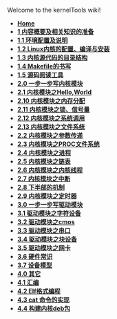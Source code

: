 Welcome to the kernelTools wiki!


*   **[Home](/tsuibin/kernelTools/wiki)**
*   **[1 内容概要及相关知识的准备](/1-%E5%86%85%E5%AE%B9%E6%A6%82%E8%A6%81%E5%8F%8A%E7%9B%B8%E5%85%B3%E7%9F%A5%E8%AF%86%E7%9A%84%E5%87%86%E5%A4%87)**
*   **[1.1 环境配置及说明](/1.1-%E7%8E%AF%E5%A2%83%E9%85%8D%E7%BD%AE%E5%8F%8A%E8%AF%B4%E6%98%8E)**
*   **[1.2 Linux内核的配置、编译与安装](/1.2-Linux%E5%86%85%E6%A0%B8%E7%9A%84%E9%85%8D%E7%BD%AE%E3%80%81%E7%BC%96%E8%AF%91%E4%B8%8E%E5%AE%89%E8%A3%85)**
*   **[1.3 内核源代码的目录结构](/1.3-%E5%86%85%E6%A0%B8%E6%BA%90%E4%BB%A3%E7%A0%81%E7%9A%84%E7%9B%AE%E5%BD%95%E7%BB%93%E6%9E%84)**
*   **[1.4 Makefile的书写](/1.4-Makefile%E7%9A%84%E4%B9%A6%E5%86%99)**
*   **[1.5 源码阅读工具](/1.5-%E6%BA%90%E7%A0%81%E9%98%85%E8%AF%BB%E5%B7%A5%E5%85%B7)**
*   **[2.0 一步一步写内核模块](/2.0-%E4%B8%80%E6%AD%A5%E4%B8%80%E6%AD%A5%E5%86%99%E5%86%85%E6%A0%B8%E6%A8%A1%E5%9D%97)**
*   **[2.1 内核模块之Hello,World](/2.1-%E5%86%85%E6%A0%B8%E6%A8%A1%E5%9D%97%E4%B9%8BHello,World)**
*   **[2.10 内核模块之内存分配](/2.10-%E5%86%85%E6%A0%B8%E6%A8%A1%E5%9D%97%E4%B9%8B%E5%86%85%E5%AD%98%E5%88%86%E9%85%8D)**
*   **[2.11 内核模块之锁、信号量](/2.11-%E5%86%85%E6%A0%B8%E6%A8%A1%E5%9D%97%E4%B9%8B%E9%94%81%E3%80%81%E4%BF%A1%E5%8F%B7%E9%87%8F)**
*   **[2.12 内核模块之系统调用](/2.12-%E5%86%85%E6%A0%B8%E6%A8%A1%E5%9D%97%E4%B9%8B%E7%B3%BB%E7%BB%9F%E8%B0%83%E7%94%A8)**
*   **[2.13 内核模块之文件系统](/2.13-%E5%86%85%E6%A0%B8%E6%A8%A1%E5%9D%97%E4%B9%8B%E6%96%87%E4%BB%B6%E7%B3%BB%E7%BB%9F)**
*   **[2.2 内核模块之参数传递](/2.2-%E5%86%85%E6%A0%B8%E6%A8%A1%E5%9D%97%E4%B9%8B%E5%8F%82%E6%95%B0%E4%BC%A0%E9%80%92)**
*   **[2.3 内核模块之PROC文件系统](/2.3-%E5%86%85%E6%A0%B8%E6%A8%A1%E5%9D%97%E4%B9%8BPROC%E6%96%87%E4%BB%B6%E7%B3%BB%E7%BB%9F)**
*   **[2.4 内核模块之进程](/2.4-%E5%86%85%E6%A0%B8%E6%A8%A1%E5%9D%97%E4%B9%8B%E8%BF%9B%E7%A8%8B)**
*   **[2.5 内核模块之链表](/2.5-%E5%86%85%E6%A0%B8%E6%A8%A1%E5%9D%97%E4%B9%8B%E9%93%BE%E8%A1%A8)**
*   **[2.6 内核模块之内核线程](/2.6-%E5%86%85%E6%A0%B8%E6%A8%A1%E5%9D%97%E4%B9%8B%E5%86%85%E6%A0%B8%E7%BA%BF%E7%A8%8B)**
*   **[2.7 内核模块之中断](/2.7-%E5%86%85%E6%A0%B8%E6%A8%A1%E5%9D%97%E4%B9%8B%E4%B8%AD%E6%96%AD)**
*   **[2.8 下半部的机制](/2.8-%E4%B8%8B%E5%8D%8A%E9%83%A8%E7%9A%84%E6%9C%BA%E5%88%B6)**
*   **[2.9 内核模块之定时器](/2.9-%E5%86%85%E6%A0%B8%E6%A8%A1%E5%9D%97%E4%B9%8B%E5%AE%9A%E6%97%B6%E5%99%A8)**
*   **[3.0 一步一步写驱动模块](/3.0-%E4%B8%80%E6%AD%A5%E4%B8%80%E6%AD%A5%E5%86%99%E9%A9%B1%E5%8A%A8%E6%A8%A1%E5%9D%97)**
*   **[3.1 驱动模块之字符设备](/3.1-%E9%A9%B1%E5%8A%A8%E6%A8%A1%E5%9D%97%E4%B9%8B%E5%AD%97%E7%AC%A6%E8%AE%BE%E5%A4%87)**
*   **[3.2 驱动模块之cmos](/3.2-%E9%A9%B1%E5%8A%A8%E6%A8%A1%E5%9D%97%E4%B9%8Bcmos)**
*   **[3.3 驱动模块之串口](/3.3-%E9%A9%B1%E5%8A%A8%E6%A8%A1%E5%9D%97%E4%B9%8B%E4%B8%B2%E5%8F%A3)**
*   **[3.4 驱动模块之块设备](/3.4-%E9%A9%B1%E5%8A%A8%E6%A8%A1%E5%9D%97%E4%B9%8B%E5%9D%97%E8%AE%BE%E5%A4%87)**
*   **[3.5 驱动模块之网卡](/3.5-%E9%A9%B1%E5%8A%A8%E6%A8%A1%E5%9D%97%E4%B9%8B%E7%BD%91%E5%8D%A1)**
*   **[3.6 硬件常识](/3.6-%E7%A1%AC%E4%BB%B6%E5%B8%B8%E8%AF%86)**
*   **[3.7 设备模型](/3.7-%E8%AE%BE%E5%A4%87%E6%A8%A1%E5%9E%8B)**
*   **[4.0 其它](/4.0-%E5%85%B6%E5%AE%83)**
*   **[4.1 汇编](/4.1-%E6%B1%87%E7%BC%96)**
*   **[4.2 Elf格式编程](/4.2-Elf%E6%A0%BC%E5%BC%8F%E7%BC%96%E7%A8%8B)**
*   **[4.3 cat 命令的实现](/4.3-cat-%E5%91%BD%E4%BB%A4%E7%9A%84%E5%AE%9E%E7%8E%B0)**
*   **[4.4 构建内核deb包](/4.4-%E6%9E%84%E5%BB%BA%E5%86%85%E6%A0%B8deb%E5%8C%85)**
